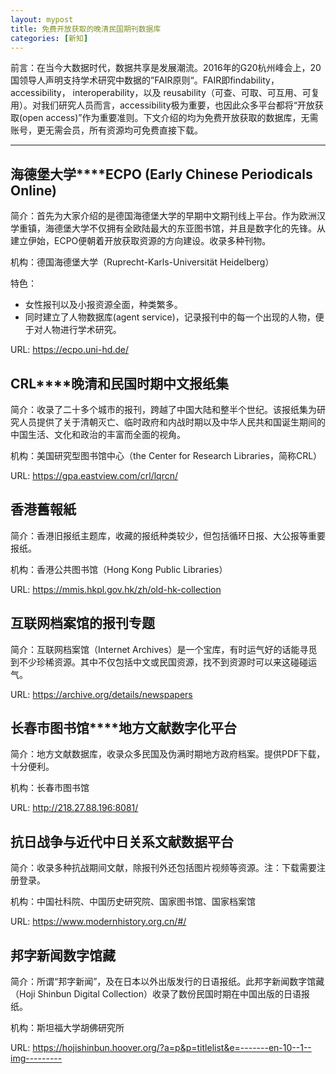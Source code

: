 ```yaml
---
layout: mypost
title: 免费开放获取的晚清民国期刊数据库
categories: [新知]
---
```


 

前言：在当今大数据时代，数据共享是发展潮流。2016年的G20杭州峰会上，20国领导人声明支持学术研究中数据的”FAIR原则“。FAIR即findability，accessibility， interoperability，以及 reusability（可查、可取、可互用、可复用）。对我们研究人员而言，accessibility极为重要，也因此众多平台都将“开放获取(open access)”作为重要准则。下文介绍的均为免费开放获取的数据库，无需账号，更无需会员，所有资源均可免费直接下载。  

---

## **海德堡大学****ECPO (Early Chinese Periodicals Online)**

简介：首先为大家介绍的是德国海德堡大学的早期中文期刊线上平台。作为欧洲汉学重镇，海德堡大学不仅拥有全欧陆最大的东亚图书馆，并且是数字化的先锋。从建立伊始，ECPO便朝着开放获取资源的方向建设。收录多种刊物。

机构：德国海德堡大学（Ruprecht-Karls-Universität Heidelberg）

特色：

- 女性报刊以及小报资源全面，种类繁多。
- 同时建立了人物数据库(agent service)，记录报刊中的每一个出现的人物，便于对人物进行学术研究。

URL: <https://ecpo.uni-hd.de/>  

 

 

## **CRL****晚清和民国时期中文报纸集**

简介：收录了二十多个城市的报刊，跨越了中国大陆和整半个世纪。该报纸集为研究人员提供了关于清朝灭亡、临时政府和内战时期以及中华人民共和国诞生期间的中国生活、文化和政治的丰富而全面的视角。

机构：美国研究型图书馆中心（the Center for Research Libraries，简称CRL）

URL: <https://gpa.eastview.com/crl/lqrcn/>  

 

 

## **香港舊報紙**

简介：香港旧报纸主题库，收藏的报纸种类较少，但包括循环日报、大公报等重要报纸。

机构：香港公共图书馆（Hong Kong Public Libraries）

URL: <https://mmis.hkpl.gov.hk/zh/old-hk-collection>  

 

 

## **互联网档案馆的报刊专题**

简介：互联网档案馆（Internet Archives）是一个宝库，有时运气好的话能寻觅到不少珍稀资源。其中不仅包括中文或民国资源，找不到资源时可以来这碰碰运气。

URL: <https://archive.org/details/newspapers>  

 

 

## **长春市图书馆****地方文献数字化平台**

简介：地方文献数据库，收录众多民国及伪满时期地方政府档案。提供PDF下载，十分便利。

机构：长春市图书馆

URL: <http://218.27.88.196:8081/>  

 

 

## **抗日战争与近代中日关系文献数据平台**

简介：收录多种抗战期间文献，除报刊外还包括图片视频等资源。注：下载需要注册登录。

机构：中国社科院、中国历史研究院、国家图书馆、国家档案馆

URL: <https://www.modernhistory.org.cn/#/>  

 

 

## **邦字新闻数字馆藏**     

简介：所谓“邦字新闻”，及在日本以外出版发行的日语报纸。此邦字新闻数字馆藏（Hoji Shinbun Digital Collection）收录了数份民国时期在中国出版的日语报纸。

机构：斯坦福大学胡佛研究所

URL: <https://hojishinbun.hoover.org/?a=p&p=titlelist&e=-------en-10--1--img--------->  